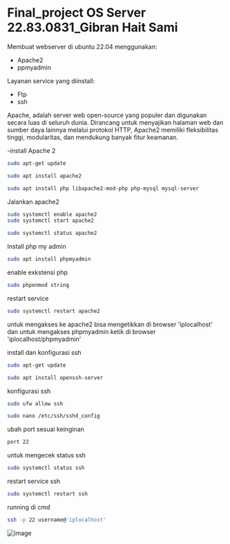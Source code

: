 # Final_project OS Server 22.83.0831_Gibran Hait Sami 

Membuat webserver di ubuntu 22.04 menggunakan:
   - Apache2
   - ppmyadmin
     
Layanan service yang diinstall:
   - Ftp
   - ssh

Apache, adalah server web open-source yang populer dan digunakan secara luas di seluruh dunia. Dirancang untuk menyajikan halaman web dan sumber daya lainnya melalui protokol HTTP, Apache2 memiliki fleksibilitas tinggi, modularitas, dan mendukung banyak fitur keamanan. 

-install Apache 2
```bash
sudo apt-get update
```
```bash
sudo apt install apache2
```
```bash
sudo apt install php libapache2-mod-php php-mysql mysql-server
```
Jalankan apache2
```bash
sudo systemctl enable apache2
sudo systemctl start apache2
```
```bash
sudo systemctl status apache2
```
Install php my admin
``` bash
sudo apt install phpmyadmin
```
enable exkstensi php
```bash
sudo phpenmod string
```
restart service 
```bash
sudo systemctl restart apache2
```

untuk mengakses ke apache2 bisa mengetikkan di browser 'iplocalhost' dan
untuk mengakses phpmyadmin ketik di browser 'iplocalhost/phpmyadmin'

install dan konfigurasi ssh
```bash
sudo apt-get update
```

```bash
sudo apt install openssh-server
```

konfigurasi ssh 
```bash
sudo ufw allow ssh
```

```bash
sudo nano /etc/ssh/sshd_config
```

ubah port sesuai keinginan 
```bash
port 22
```
untuk mengecek status ssh
```bash
sudo systemctl status ssh
```
restart service ssh
```bash
sudo systemctl restart ssh
```
running di cmd
```bash
ssh -p 22 username@'iplocalhost'
```
![image](https://github.com/gibran-haitsami/final-project/assets/148223934/dd2e4453-5833-42b9-8fbc-8ea62b8de359)










